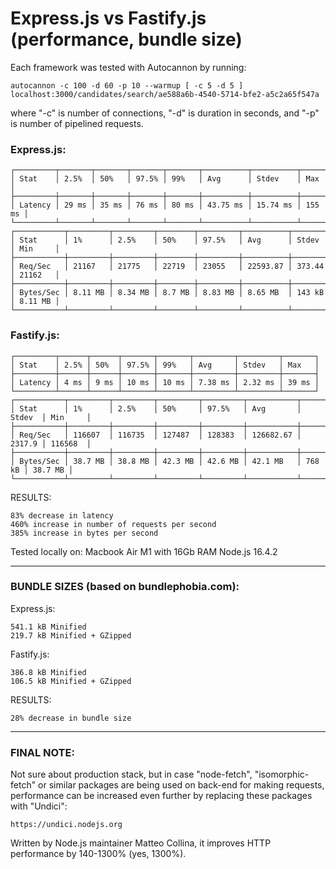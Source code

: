 # Express.js vs Fastify.js (performance, bundle size)

Each framework was tested with Autocannon by running:
```
autocannon -c 100 -d 60 -p 10 --warmup [ -c 5 -d 5 ] localhost:3000/candidates/search/ae588a6b-4540-5714-bfe2-a5c2a65f547a
```
where "-c" is number of connections, "-d" is duration in seconds, and "-p" is number of pipelined requests.

### Express.js:
```
┌─────────┬───────┬───────┬───────┬───────┬──────────┬──────────┬────────┐
│ Stat    │ 2.5%  │ 50%   │ 97.5% │ 99%   │ Avg      │ Stdev    │ Max    │
├─────────┼───────┼───────┼───────┼───────┼──────────┼──────────┼────────┤
│ Latency │ 29 ms │ 35 ms │ 76 ms │ 80 ms │ 43.75 ms │ 15.74 ms │ 155 ms │
└─────────┴───────┴───────┴───────┴───────┴──────────┴──────────┴────────┘
┌───────────┬─────────┬─────────┬────────┬─────────┬──────────┬────────┬─────────┐
│ Stat      │ 1%      │ 2.5%    │ 50%    │ 97.5%   │ Avg      │ Stdev  │ Min     │
├───────────┼─────────┼─────────┼────────┼─────────┼──────────┼────────┼─────────┤
│ Req/Sec   │ 21167   │ 21775   │ 22719  │ 23055   │ 22593.87 │ 373.44 │ 21162   │
├───────────┼─────────┼─────────┼────────┼─────────┼──────────┼────────┼─────────┤
│ Bytes/Sec │ 8.11 MB │ 8.34 MB │ 8.7 MB │ 8.83 MB │ 8.65 MB  │ 143 kB │ 8.11 MB │
└───────────┴─────────┴─────────┴────────┴─────────┴──────────┴────────┴─────────┘
```

### Fastify.js:
```
┌─────────┬──────┬──────┬───────┬───────┬─────────┬─────────┬───────┐
│ Stat    │ 2.5% │ 50%  │ 97.5% │ 99%   │ Avg     │ Stdev   │ Max   │
├─────────┼──────┼──────┼───────┼───────┼─────────┼─────────┼───────┤
│ Latency │ 4 ms │ 9 ms │ 10 ms │ 10 ms │ 7.38 ms │ 2.32 ms │ 39 ms │
└─────────┴──────┴──────┴───────┴───────┴─────────┴─────────┴───────┘
┌───────────┬─────────┬─────────┬─────────┬─────────┬───────────┬────────┬─────────┐
│ Stat      │ 1%      │ 2.5%    │ 50%     │ 97.5%   │ Avg       │ Stdev  │ Min     │
├───────────┼─────────┼─────────┼─────────┼─────────┼───────────┼────────┼─────────┤
│ Req/Sec   │ 116607  │ 116735  │ 127487  │ 128383  │ 126682.67 │ 2317.9 │ 116568  │
├───────────┼─────────┼─────────┼─────────┼─────────┼───────────┼────────┼─────────┤
│ Bytes/Sec │ 38.7 MB │ 38.8 MB │ 42.3 MB │ 42.6 MB │ 42.1 MB   │ 768 kB │ 38.7 MB │
└───────────┴─────────┴─────────┴─────────┴─────────┴───────────┴────────┴─────────┘
```

RESULTS:
```
83% decrease in latency
460% increase in number of requests per second
385% increase in bytes per second
```

Tested locally on:
Macbook Air M1 with 16Gb RAM
Node.js 16.4.2

---
### BUNDLE SIZES (based on bundlephobia.com):

Express.js:
```
541.1 kB Minified
219.7 kB Minified + GZipped
```

Fastify.js:
```
386.8 kB Minified
106.5 kB Minified + GZipped
```

RESULTS:
```
28% decrease in bundle size
```
---
### FINAL NOTE:

Not sure about production stack, but in case "node-fetch", "isomorphic-fetch" or similar packages 
are being used on back-end for making requests, performance can be increased even further by replacing 
these packages with "Undici":
```
https://undici.nodejs.org
```
Written by Node.js maintainer Matteo Collina, it improves HTTP performance by 140-1300% (yes, 1300%).